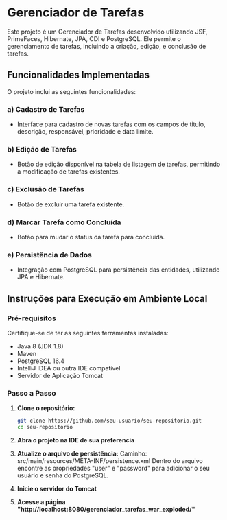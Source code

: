 # Gerenciador de Tarefas

Este projeto é um Gerenciador de Tarefas desenvolvido utilizando JSF, PrimeFaces, Hibernate, JPA, CDI e PostgreSQL. Ele permite o gerenciamento de tarefas, incluindo a criação, edição, e conclusão de tarefas.

## Funcionalidades Implementadas

O projeto inclui as seguintes funcionalidades:

### a) Cadastro de Tarefas
- Interface para cadastro de novas tarefas com os campos de título, descrição, responsável, prioridade e data limite.

### b) Edição de Tarefas
- Botão de edição disponível na tabela de listagem de tarefas, permitindo a modificação de tarefas existentes.

### c) Exclusão de Tarefas
- Botão de excluir uma tarefa existente.

### d) Marcar Tarefa como Concluída
- Botão para mudar o status da tarefa para concluída.

### e) Persistência de Dados
- Integração com PostgreSQL para persistência das entidades, utilizando JPA e Hibernate.
 
## Instruções para Execução em Ambiente Local

### Pré-requisitos

Certifique-se de ter as seguintes ferramentas instaladas:

- Java 8 (JDK 1.8)
- Maven
- PostgreSQL 16.4
- IntelliJ IDEA ou outra IDE compatível
- Servidor de Aplicação Tomcat

### Passo a Passo

1. **Clone o repositório:**

   ```bash
   git clone https://github.com/seu-usuario/seu-repositorio.git
   cd seu-repositorio
2. **Abra o projeto na IDE de sua preferencia**
3. **Atualize o arquivo de persistência:**
    Caminho: src/main/resources/META-INF/persistence.xml
    Dentro do arquivo encontre as propriedades "user" e "password" para adicionar o seu usuário e senha do PostgreSQL. 
4. **Inicie o servidor do Tomcat**
6. **Acesse a página "http://localhost:8080/gerenciador_tarefas_war_exploded/"**